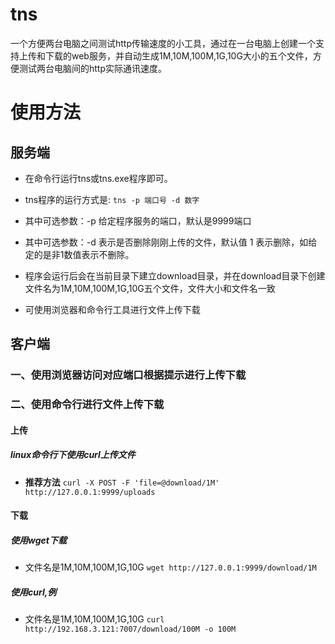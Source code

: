 # tns
一个方便两台电脑之间测试http传输速度的小工具，通过在一台电脑上创建一个支持上传和下载的web服务，并自动生成1M,10M,100M,1G,10G大小的五个文件，方便测试两台电脑间的http实际通讯速度。

# 使用方法

## 服务端
+ 在命令行运行tns或tns.exe程序即可。
+ tns程序的运行方式是: `tns -p 端口号 -d 数字`
+ 其中可选参数：-p 给定程序服务的端口，默认是9999端口
+ 其中可选参数：-d 表示是否删除刚刚上传的文件，默认值 1 表示删除，如给定的是非1数值表示不删除。

+ 程序会运行后会在当前目录下建立download目录，并在download目录下创建文件名为1M,10M,100M,1G,10G五个文件，文件大小和文件名一致

+ 可使用浏览器和命令行工具进行文件上传下载



## 客户端

### 一、使用浏览器访问对应端口根据提示进行上传下载


### 二、使用命令行进行文件上传下载

#### 上传

##### linux命令行下使用curl上传文件

+ **推荐方法**
`curl -X POST -F 'file=@download/1M' http://127.0.0.1:9999/uploads`

#### 下载
##### 使用wget下载
+ 文件名是1M,10M,100M,1G,10G
`wget http://127.0.0.1:9999/download/1M`

##### 使用curl,例
+ 文件名是1M,10M,100M,1G,10G
`curl http://192.168.3.121:7007/download/100M -o 100M`

